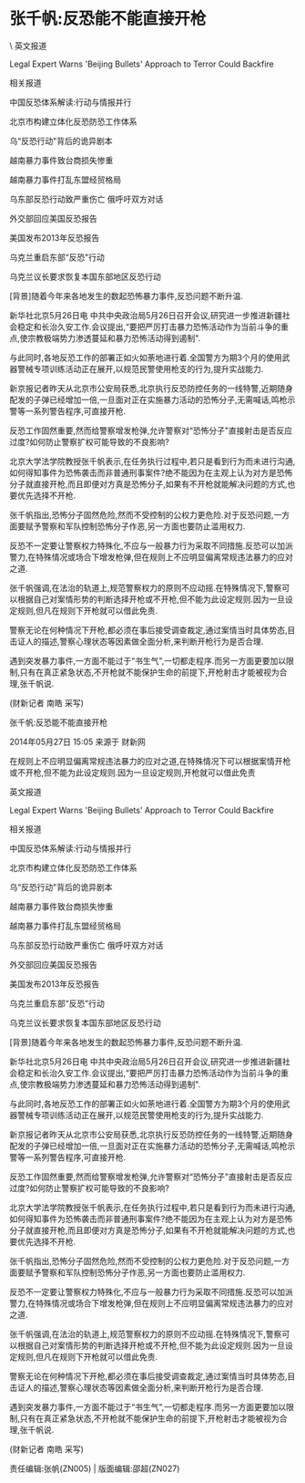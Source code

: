 # 张千帆:反恐能不能直接开枪  





\ 
英文报道

Legal Expert Warns 'Beijing Bullets' Approach to Terror Could Backfire

相关报道

中国反恐体系解读:行动与情报并行

北京市构建立体化反恐防恐工作体系

乌“反恐行动"背后的诡异剧本

越南暴力事件致台商损失惨重

越南暴力事件打乱东盟经贸格局

乌东部反恐行动致严重伤亡 俄呼吁双方对话

外交部回应美国反恐报告

美国发布2013年反恐报告

乌克兰重启东部“反恐"行动

乌克兰议长要求恢复本国东部地区反恐行动

[背景]随着今年来各地发生的数起恐怖暴力事件,反恐问题不断升温.

新华社北京5月26日电 中共中央政治局5月26日召开会议,研究进一步推进新疆社会稳定和长治久安工作.会议提出,“要把严厉打击暴力恐怖活动作为当前斗争的重点,使宗教极端势力渗透蔓延和暴力恐怖活动得到遏制".

与此同时,各地反恐工作的部署正如火如荼地进行着.全国警方为期3个月的使用武器警械专项训练活动正在展开,以规范民警使用枪支的行为,提升实战能力.

新京报记者昨天从北京市公安局获悉,北京执行反恐防控任务的一线特警,近期随身配发的子弹已经增加一倍,一旦面对正在实施暴力活动的恐怖分子,无需喊话,鸣枪示警等一系列警告程序,可直接开枪.

反恐工作固然重要,然而给警察增发枪弹,允许警察对“恐怖分子"直接射击是否反应过度?如何防止警察扩权可能导致的不良影响?

北京大学法学院教授张千帆表示,在任务执行过程中,若只是看到行为而未进行沟通,如何得知事件为恐怖袭击而非普通刑事案件?绝不能因为在主观上认为对方是恐怖分子就直接开枪,而且即便对方真是恐怖分子,如果有不开枪就能解决问题的方式,也要优先选择不开枪.

张千帆指出,恐怖分子固然危险,然而不受控制的公权力更危险.对于反恐问题,一方面要赋予警察和军队控制恐怖分子作恶,另一方面也要防止滥用权力.

反恐不一定要让警察权力特殊化,不应与一般暴力行为采取不同措施.反恐可以加派警力,在特殊情况或场合下增发枪弹,但在规则上不应明显偏离常规违法暴力的应对之道.

张千帆强调,在法治的轨道上,规范警察权力的原则不应动摇.在特殊情况下,警察可以根据自己对案情形势的判断选择开枪或不开枪,但不能为此设定规则.因为一旦设定规则,但凡在规则下开枪就可以借此免责.

警察无论在何种情况下开枪,都必须在事后接受调查裁定,通过案情当时具体势态,目击证人的描述,警察心理状态等因素做全面分析,来判断开枪行为是否合理.

遇到突发暴力事件,一方面不能过于“书生气",一切都走程序.而另一方面更要加以限制,只有在真正紧急状态,不开枪就不能保护生命的前提下,开枪射击才能被视为合理,张千帆说.

(财新记者 南皓 采写)


张千帆:反恐能不能直接开枪

2014年05月27日 15:05 来源于 财新网

在规则上不应明显偏离常规违法暴力的应对之道,在特殊情况下可以根据案情开枪或不开枪,但不能为此设定规则.因为一旦设定规则,开枪就可以借此免责

英文报道

Legal Expert Warns 'Beijing Bullets' Approach to Terror Could Backfire

相关报道

中国反恐体系解读:行动与情报并行

北京市构建立体化反恐防恐工作体系

乌“反恐行动"背后的诡异剧本

越南暴力事件致台商损失惨重

越南暴力事件打乱东盟经贸格局

乌东部反恐行动致严重伤亡 俄呼吁双方对话

外交部回应美国反恐报告

美国发布2013年反恐报告

乌克兰重启东部“反恐"行动

乌克兰议长要求恢复本国东部地区反恐行动

[背景]随着今年来各地发生的数起恐怖暴力事件,反恐问题不断升温.

新华社北京5月26日电 中共中央政治局5月26日召开会议,研究进一步推进新疆社会稳定和长治久安工作.会议提出,“要把严厉打击暴力恐怖活动作为当前斗争的重点,使宗教极端势力渗透蔓延和暴力恐怖活动得到遏制".

与此同时,各地反恐工作的部署正如火如荼地进行着.全国警方为期3个月的使用武器警械专项训练活动正在展开,以规范民警使用枪支的行为,提升实战能力.

新京报记者昨天从北京市公安局获悉,北京执行反恐防控任务的一线特警,近期随身配发的子弹已经增加一倍,一旦面对正在实施暴力活动的恐怖分子,无需喊话,鸣枪示警等一系列警告程序,可直接开枪.

反恐工作固然重要,然而给警察增发枪弹,允许警察对“恐怖分子"直接射击是否反应过度?如何防止警察扩权可能导致的不良影响?

北京大学法学院教授张千帆表示,在任务执行过程中,若只是看到行为而未进行沟通,如何得知事件为恐怖袭击而非普通刑事案件?绝不能因为在主观上认为对方是恐怖分子就直接开枪,而且即便对方真是恐怖分子,如果有不开枪就能解决问题的方式,也要优先选择不开枪.

张千帆指出,恐怖分子固然危险,然而不受控制的公权力更危险.对于反恐问题,一方面要赋予警察和军队控制恐怖分子作恶,另一方面也要防止滥用权力.

反恐不一定要让警察权力特殊化,不应与一般暴力行为采取不同措施.反恐可以加派警力,在特殊情况或场合下增发枪弹,但在规则上不应明显偏离常规违法暴力的应对之道.

张千帆强调,在法治的轨道上,规范警察权力的原则不应动摇.在特殊情况下,警察可以根据自己对案情形势的判断选择开枪或不开枪,但不能为此设定规则.因为一旦设定规则,但凡在规则下开枪就可以借此免责.

警察无论在何种情况下开枪,都必须在事后接受调查裁定,通过案情当时具体势态,目击证人的描述,警察心理状态等因素做全面分析,来判断开枪行为是否合理.

遇到突发暴力事件,一方面不能过于“书生气",一切都走程序.而另一方面更要加以限制,只有在真正紧急状态,不开枪就不能保护生命的前提下,开枪射击才能被视为合理,张千帆说.

(财新记者 南皓 采写)



责任编辑:张帆(ZN005) | 版面编辑:邵超(ZN027)